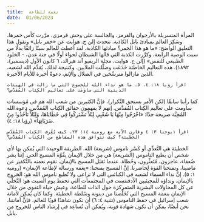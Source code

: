 ```yaml
---
title:  نعمة للطاعة
date:  01/06/2023
---
```


المرأة المتسربلة بالأرجوان والقرمز، والجالسة على وحش قرمزي، مرَّرت كأس خمرها، وسَكِرَ العالم بمبادئ بابل الكاذبة. تتحدث إلن ج. هوايت عن «خمر بابل» وتقول هذا التعليق الواضح: «ما هو هذا الخمر؟ مبادئها الكاذبة. لقد أعطت للعالم سبتًا زائفًا بدلًا من سبت الوصية الرابعة، وكرَّرت الكذبة التي قالها الشيطان لحواء أولًا في جنة عدن، - الخلود الطبيعي للنفس» (إلن ج. هوايت، مجلة الريفيو آند هيرالد، ٦ كانون الأول (ديسمبر)، ١٨٩٢). هذه التعاليم الخاطئة خَدَعَت وضلَّلت الملايين. وكنتيجة لذلك، يُقدِّم الله لشعبه، الذين مازالوا مترسِّخين في الضلال والإثم، دعوةً أخيرة للأيام الأخيرة.

`اقرأ رؤيا ١٨: ٤، ٥. ما هو نداء الله للجموع التي ما زالت في الهيئات الدينية التي ساوَمَت على تعاليم الكِتاب المُقدَّس؟`

كما رأينا سابقًا (لكن الأمر يستحق التِّكرار)، فإنَّ الكثيرين من شعب الله هم في مُؤسسات ساومت على تعاليم الكِتاب المُقدَّس. إنهم لا يفهمون حقائق الكِتاب المُقدَّس. دعوة الله المُحِبَّة صريحة جدًا: «اخْرُجُوا مِنْهَا يَا شَعْبِي لِئَلاَّ تَشْتَرِكُوا فِي خَطَايَاهَا، وَلِئَلاَّ تَأْخُذُوا مِنْ ضَرَبَاتِهَا» (رؤيا ١٨: ٤).

`اقرأ ١يوحنا ٣: ٤ وقارن الآية مع رومية ١٤: ٢٣. كيف يُعِّرف الكِتاب المُقدَّس الخطيئة؟ كيف تتوافق هذه المقاطع من الكِتاب المُقدَّس؟`

الخطيئة هي التَّعدِّي أو كَسْر ناموس (شريعة) الله. الطريقة الوحيدة التي يُمكن بها لأي شخص أن يطيع الناموس (الشريعة) هي مِن خلال الإيمان بِقُوَّة المسيح الحي. إننا بشر ضُعفاء، عاجزون، مُتَعثِّرون، وخُطاة. عندما نَقبَل المسيح بالإيمان، تقوم نعمته بالتَّكفير عن ماضينا، وتمنحنا القوة لِحاضرنا. إنَّ المسيح يمنحنا: «نِعمة ورسالة لإطاعة الإيمان» (رومية ١: ٥). إنَّ نداء السماء لشعبه في الكنائس التي لا تراعي ولا تُطيع ناموس الله هو: الخروج بالإيمان. ونداؤه للمجيئيين الأدفنتست في المجتمعات التي تحفظ يوم السبت هو: التَّخلِّي عن كل المحاولات البشرية المتمركزة حول الذات للطاعة، وعيش حياة التقوى من خلال الإيمان بنعمة المسيح التي تُخَلِّصنا من دينونة وسُلطة الخطيئة. وكما كان يُمكِن لأمانة شعب إسرائيل في حفظ الناموس (تثنية ٤: ٦) أن تكون شاهدًا قويًا للعالم، فإنَّ أمانتنا، نحن أيضًا، يمكن أن تكون شهادة قوية، ويُمكن أن تُساعِد في إرشاد الناس للخروج من بابل.